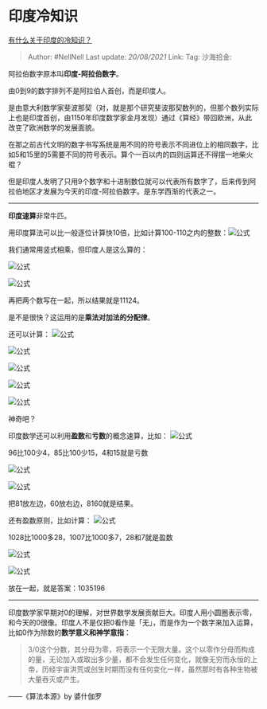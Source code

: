 # 印度冷知识

[有什么关于印度的冷知识？](https://www.zhihu.com/question/53579052/answer/1336960295)

> Author: #NellNell
> Last update: *20/08/2021*
> Link:
> Tag:
> 沙海拾金:

阿拉伯数字原本叫**印度-阿拉伯数字**。

由0到9的数字排列不是阿拉伯人首创，而是印度人。

是由意大利数学家斐波那契（对，就是那个研究斐波那契数列的，但那个数列实际上也是印度首创，由1150年印度数学家金月发现）通过《算经》带回欧洲，从此改变了欧洲数学的发展面貌。

在那之前古代文明的数字书写系统是用不同的符号表示不同进位上的相同数字，比如5和15里的5需要不同的符号表示。算个一百以内的四则运算还不得摆一地柴火棍？

但是印度人发明了只用9个数字和十进制数位就可以代表所有数字了，后来传到阿拉伯地区才发展为今天的印度-阿拉伯数字。是东学西渐的代表之一。

---

**印度速算**非常牛匹。

用印度算法可以比一般逐位计算快10倍，比如计算100-110之内的整数：![公式](https://www.zhihu.com/equation?tex=103%5Ctimes108)

我们通常用竖式相乘，但印度人是这么算的：

![公式](https://www.zhihu.com/equation?tex=103%2B8%3D111)

![公式](https://www.zhihu.com/equation?tex=3%5Ctimes8%3D24)

再把两个数写在一起，所以结果就是11124。

是不是很快？这运用的是**乘法对加法的分配律**。

还可以计算： ![公式](https://www.zhihu.com/equation?tex=18%5Ctimes17)

![公式](https://www.zhihu.com/equation?tex=18%2B7%3D25)

![公式](https://www.zhihu.com/equation?tex=25%5Ctimes10%3D250)

![公式](https://www.zhihu.com/equation?tex=8%5Ctimes7%3D56)

![公式](https://www.zhihu.com/equation?tex=250%2B56%3D306)

神奇吧？

印度数学还可以利用**盈数**和**亏数**的概念速算，比如： ![公式](https://www.zhihu.com/equation?tex=96%5Ctimes85)

96比100少4，85比100少15，4和15就是亏数

![公式](https://www.zhihu.com/equation?tex=100-4-15%3D81)

![公式](https://www.zhihu.com/equation?tex=4%5Ctimes15%3D60)

把81放左边，60放右边，8160就是结果。

还有盈数原则，比如计算： ![公式](https://www.zhihu.com/equation?tex=1028%5Ctimes1007)

1028比1000多28，1007比1000多7，28和7就是盈数

![公式](https://www.zhihu.com/equation?tex=1000%2B28%2B7%3D1035)

![公式](https://www.zhihu.com/equation?tex=28%5Ctimes7%3D196)

放在一起，就是答案：1035196

---

印度数学家早期对0的理解，对世界数学发展贡献巨大。印度人用小圆圈表示零，和今天的0很像。印度人不是仅把0看作是「无」，而是作为一个数字来加入运算，比如0作为除数的**数学意义和神学意指**：

> 3/0这个分数，其分母为零，将表示一个无限大量。这个以零作分母而构成的量，无论加入或取出多少量，都不会发生任何变化，就像无穷而永恒的上帝，历经宇宙洪荒或创生时期而没有任何变化一样，虽然那时有各种生物被大量吞灭或产生。

——《算法本源》by 婆什伽罗
